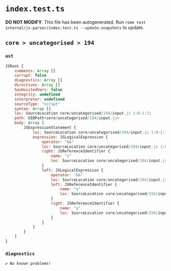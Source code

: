 # `index.test.ts`

**DO NOT MODIFY**. This file has been autogenerated. Run `rome test internal/js-parser/index.test.ts --update-snapshots` to update.

## `core > uncategorised > 194`

### `ast`

```javascript
JSRoot {
	comments: Array []
	corrupt: false
	diagnostics: Array []
	directives: Array []
	hasHoistedVars: false
	integrity: undefined
	interpreter: undefined
	sourceType: "script"
	syntax: Array []
	loc: SourceLocation core/uncategorised/194/input.js 1:0-1:11
	path: UIDPath<core/uncategorised/194/input.js>
	body: Array [
		JSExpressionStatement {
			loc: SourceLocation core/uncategorised/194/input.js 1:0-1:11
			expression: JSLogicalExpression {
				operator: "&&"
				loc: SourceLocation core/uncategorised/194/input.js 1:0-1:11
				right: JSReferenceIdentifier {
					name: "z"
					loc: SourceLocation core/uncategorised/194/input.js 1:10-1:11 (z)
				}
				left: JSLogicalExpression {
					operator: "&&"
					loc: SourceLocation core/uncategorised/194/input.js 1:0-1:6
					left: JSReferenceIdentifier {
						name: "x"
						loc: SourceLocation core/uncategorised/194/input.js 1:0-1:1 (x)
					}
					right: JSReferenceIdentifier {
						name: "y"
						loc: SourceLocation core/uncategorised/194/input.js 1:5-1:6 (y)
					}
				}
			}
		}
	]
}
```

### `diagnostics`

```
✔ No known problems!

```
